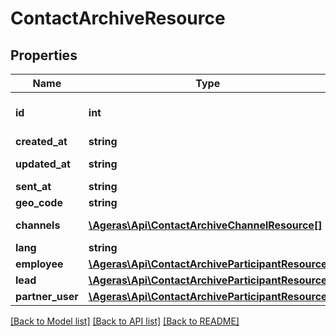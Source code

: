 # ContactArchiveResource

## Properties
Name | Type | Description | Notes
------------ | ------------- | ------------- | -------------
**id** | **int** | Id of correspondence (content_archive). | [optional] 
**created_at** | **string** | Date of creation. | [optional] 
**updated_at** | **string** | Date of last update. | [optional] 
**sent_at** | **string** | Date of sending. | [optional] 
**geo_code** | **string** | Short geo code. | [optional] 
**channels** | [**\Ageras\Api\ContactArchiveChannelResource[]**](ContactArchiveChannelResource.md) | Contacting channels | [optional] 
**lang** | **string** | Language code. | [optional] 
**employee** | [**\Ageras\Api\ContactArchiveParticipantResource**](ContactArchiveParticipantResource.md) |  | [optional] 
**lead** | [**\Ageras\Api\ContactArchiveParticipantResource**](ContactArchiveParticipantResource.md) |  | [optional] 
**partner_user** | [**\Ageras\Api\ContactArchiveParticipantResource**](ContactArchiveParticipantResource.md) |  | [optional] 

[[Back to Model list]](../README.md#documentation-for-models) [[Back to API list]](../README.md#documentation-for-api-endpoints) [[Back to README]](../README.md)


